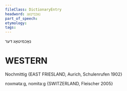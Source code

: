 ```yaml
---
fileClass: DictionaryEntry
headword: נאָכמיטאָג
part_of_speech: 
etymology: 
tags: 
---
```

נאָכמיטאָג
דער

WESTERN
========

Nochmittig {EAST FRIESLAND, Aurich, Schulenrufen 1902}

nɔxmətaːg, nomitaːg {SWITZERLAND, Fleischer 2005}